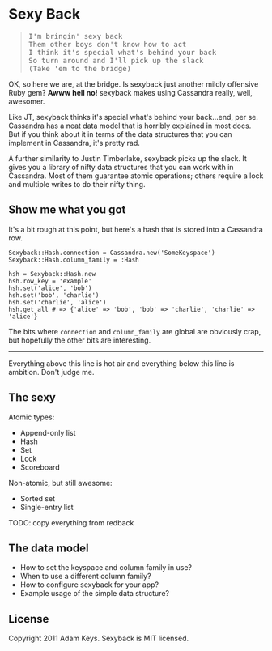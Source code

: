 # Sexy Back

<blockquote><pre>
I'm bringin' sexy back
Them other boys don't know how to act
I think it's special what's behind your back
So turn around and I'll pick up the slack
(Take 'em to the bridge)
</pre></blockquote>

OK, so here we are, at the bridge. Is sexyback just another mildly offensive
Ruby gem? **Awww hell no!** sexyback makes using Cassandra really, well,
awesomer.

Like JT, sexyback thinks it's special what's behind your back...end, per se.
Cassandra has a neat data model that is horribly explained in most docs. But if
you think about it in terms of the data structures that you can implement in
Cassandra, it's pretty rad.

A further similarity to Justin Timberlake, sexyback picks up the slack. It
gives you a library of nifty data structures that you can work with in
Cassandra. Most of them guarantee atomic operations; others require a lock and
multiple writes to do their nifty thing.

## Show me what you got

It's a bit rough at this point, but here's a hash that is stored into
a Cassandra row.

    Sexyback::Hash.connection = Cassandra.new('SomeKeyspace')
    Sexyback::Hash.column_family = :Hash

    hsh = Sexyback::Hash.new
    hsh.row_key = 'example'
    hsh.set('alice', 'bob')
    hsh.set('bob', 'charlie')
    hsh.set('charlie', 'alice')
    hsh.get_all # => {'alice' => 'bob', 'bob' => 'charlie', 'charlie' => 'alice'} 

The bits where `connection` and `column_family` are global are obviously crap,
but hopefully the other bits are interesting.

---

Everything above this line is hot air and everything below this line is
ambition. Don't judge me.

## The sexy

Atomic types:

- Append-only list
- Hash
- Set
- Lock
- Scoreboard

Non-atomic, but still awesome:

- Sorted set
- Single-entry list

TODO: copy everything from redback

## The data model

* How to set the keyspace and column family in use?
* When to use a different column family?
* How to configure sexyback for your app?
* Example usage of the simple data structure?

## License

Copyright 2011 Adam Keys. Sexyback is MIT licensed.
